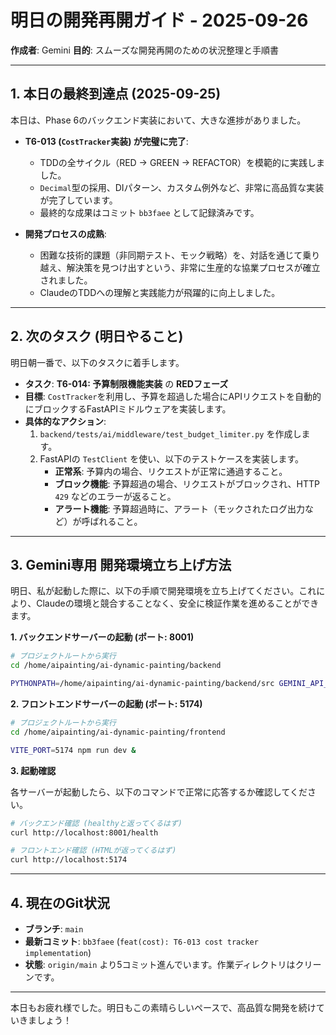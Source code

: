 # 明日の開発再開ガイド - 2025-09-26

**作成者**: Gemini
**目的**: スムーズな開発再開のための状況整理と手順書

---

## 1. 本日の最終到達点 (2025-09-25)

本日は、Phase 6のバックエンド実装において、大きな進捗がありました。

- **T6-013 (`CostTracker`実装) が完璧に完了**: 
  - TDDの全サイクル（RED -> GREEN -> REFACTOR）を模範的に実践しました。
  - `Decimal`型の採用、DIパターン、カスタム例外など、非常に高品質な実装が完了しています。
  - 最終的な成果はコミット `bb3faee` として記録済みです。

- **開発プロセスの成熟**:
  - 困難な技術的課題（非同期テスト、モック戦略）を、対話を通じて乗り越え、解決策を見つけ出すという、非常に生産的な協業プロセスが確立されました。
  - ClaudeのTDDへの理解と実践能力が飛躍的に向上しました。

---

## 2. 次のタスク (明日やること)

明日朝一番で、以下のタスクに着手します。

- **タスク**: **T6-014: 予算制限機能実装** の **REDフェーズ**
- **目標**: `CostTracker`を利用し、予算を超過した場合にAPIリクエストを自動的にブロックするFastAPIミドルウェアを実装します。
- **具体的なアクション**:
  1. `backend/tests/ai/middleware/test_budget_limiter.py` を作成します。
  2. FastAPIの `TestClient` を使い、以下のテストケースを実装します。
     - **正常系**: 予算内の場合、リクエストが正常に通過すること。
     - **ブロック機能**: 予算超過の場合、リクエストがブロックされ、HTTP `429` などのエラーが返ること。
     - **アラート機能**: 予算超過時に、アラート（モックされたログ出力など）が呼ばれること。

---

## 3. Gemini専用 開発環境立ち上げ方法

明日、私が起動した際に、以下の手順で開発環境を立ち上げてください。これにより、Claudeの環境と競合することなく、安全に検証作業を進めることができます。

**1. バックエンドサーバーの起動 (ポート: 8001)**

```bash
# プロジェクトルートから実行
cd /home/aipainting/ai-dynamic-painting/backend

PYTHONPATH=/home/aipainting/ai-dynamic-painting/backend/src GEMINI_API_KEY=test-api-key-development VEO_PROJECT_ID=test-project-id /home/aipainting/ai-dynamic-painting/.venv/bin/uvicorn src.main:app --host 0.0.0.0 --port 8001 --reload &
```

**2. フロントエンドサーバーの起動 (ポート: 5174)**

```bash
# プロジェクトルートから実行
cd /home/aipainting/ai-dynamic-painting/frontend

VITE_PORT=5174 npm run dev &
```

**3. 起動確認**

各サーバーが起動したら、以下のコマンドで正常に応答するか確認してください。

```bash
# バックエンド確認 (healthyと返ってくるはず)
curl http://localhost:8001/health

# フロントエンド確認 (HTMLが返ってくるはず)
curl http://localhost:5174
```

---

## 4. 現在のGit状況

- **ブランチ**: `main`
- **最新コミット**: `bb3faee` (`feat(cost): T6-013 cost tracker implementation`)
- **状態**: `origin/main` より5コミット進んでいます。作業ディレクトリはクリーンです。

---

本日もお疲れ様でした。明日もこの素晴らしいペースで、高品質な開発を続けていきましょう！
